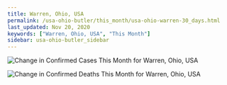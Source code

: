 ```yaml
---
title: Warren, Ohio, USA
permalink: /usa-ohio-butler/this_month/usa-ohio-warren-30_days.html
last_updated: Nov 20, 2020
keywords: ["Warren, Ohio, USA", "This Month"]
sidebar: usa-ohio-butler_sidebar
---
```


![Change in Confirmed Cases This Month for Warren, Ohio, USA](/covid_tracker/images/graphs/usa-ohio-warren-delta_confirmed-30_days_graph.png)

![Change in Confirmed Deaths This Month for Warren, Ohio, USA](/covid_tracker/images/graphs/usa-ohio-warren-delta_deaths-30_days_graph.png)
